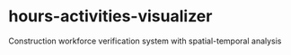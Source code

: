# hours-activities-visualizer
Construction workforce verification system with spatial-temporal analysis

